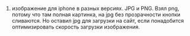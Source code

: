 1. изображение для iphone в разных версиях. JPG и PNG. Взял png, потому что там полная картинка, на jpg без прозрачности кнопки сливаются. Но оставил jpg для загрузки на сайт, если понадобится оптимизировать скорость загрузки изображения.